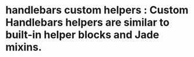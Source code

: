 # handlebars custom helpers : Custom Handlebars helpers are similar to built-in helper blocks and Jade mixins. 


